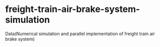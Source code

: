 # freight-train-air-brake-system-simulation
Data(Numerical simulation and parallel implementation of freight train air brake system)
